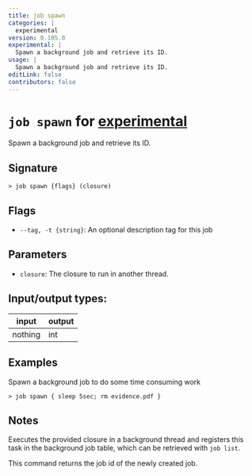 ```yaml
---
title: job spawn
categories: |
  experimental
version: 0.105.0
experimental: |
  Spawn a background job and retrieve its ID.
usage: |
  Spawn a background job and retrieve its ID.
editLink: false
contributors: false
---
```

<!-- This file is automatically generated. Please edit the command in https://github.com/nushell/nushell instead. -->

# `job spawn` for [experimental](/commands/categories/experimental.md)

<div class='command-title'>Spawn a background job and retrieve its ID.</div>

## Signature

```> job spawn {flags} (closure)```

## Flags

 -  `--tag, -t {string}`: An optional description tag for this job

## Parameters

 -  `closure`: The closure to run in another thread.


## Input/output types:

| input   | output |
| ------- | ------ |
| nothing | int    |
## Examples

Spawn a background job to do some time consuming work
```nu
> job spawn { sleep 5sec; rm evidence.pdf }

```

## Notes
Executes the provided closure in a background thread
and registers this task in the background job table, which can be retrieved with `job list`.

This command returns the job id of the newly created job.
